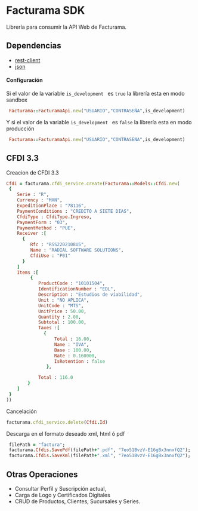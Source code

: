 # Facturama SDK
Librería para consumir la API Web de Facturama.
## Dependencias
* [rest-client](https://rubygems.org/gems/rest-client)
* [json](https://rubygems.org/search?utf8=%E2%9C%93&query=json)

#### Configuración  #####
Si el valor de la variable  ```is_development ``` es ```true``` la librería esta en modo sandbox
 ```.rb
  Facturama::FacturamaApi.new("USUARIO","CONTRASEÑA",is_development)
```
Y si el valor de la variable  ```is_development ``` es ```false``` la librería esta en modo producción
 ```.rb
  Facturama::FacturamaApi.new("USUARIO","CONTRASEÑA",is_development)
```
## CFDI 3.3
Creacion de CFDI 3.3
```.rb
Cfdi = facturama.cfdi_service.create(Facturama::Models::Cfdi.new(
 {
    Serie : "R",
    Currency : "MXN",
    ExpeditionPlace : "78116",
    PaymentConditions : "CREDITO A SIETE DIAS",
    CfdiType : CfdiType.Ingreso,
    PaymentForm : "03",
    PaymentMethod : "PUE",
    Receiver :[
      {
         Rfc : "RSS2202108U5",
         Name : "RADIAL SOFTWARE SOLUTIONS",
         CfdiUse : "P01"
      }
    ]
    Items :[
         {
            ProductCode : "10101504",
            IdentificationNumber : "EDL",
            Description : "Estudios de viabilidad",
            Unit : "NO APLICA",
            UnitCode : "MTS",
            UnitPrice : 50.00,
            Quantity : 2.00,
            Subtotal : 100.00,
            Taxes :[
              {
                  Total : 16.00,
                  Name : "IVA",
                  Base : 100.00,
                  Rate : 0.160000,
                  IsRetention : false
               },

            Total : 116.0
        }
    ]
 }
))
```
Cancelación
```.rb
facturama.cfdi_service.delete(Cfdi.Id)
```
Descarga en el formato deseado xml, html ó pdf
 ```.rb
  filePath = "factura";
  facturama.Cfdis.SavePdf(filePath+".pdf", "7eo51BvzV-E16gBx3nnxfQ2");
  facturama.Cfdis.SaveXml(filePath+".xml", "7eo51BvzV-E16gBx3nnxfQ2");
```


## Otras Operaciones
* Consultar Perfil y Suscripción actual,
* Carga de Logo y Certificados Digitales
* CRUD de Productos, Clientes, Sucursales y Series.
